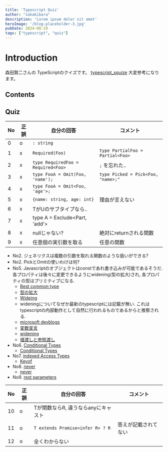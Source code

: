 ```yaml
---
title: 'Typescript Quiz'
author: "sakakibara"
description: 'Lorem ipsum dolor sit amet'
heroImage: '/blog-placeholder-3.jpg'
pubDate: 2024-08-19
tags: ["typescript", "quiz"]
---
```


# Introduction
森田賢二さんの
TypeScriptのクイズです。
[typescript_squize](https://gist.github.com/kenmori/8cea4b82dd12ad31f565721c9c456662)
大変参考になります。
## Contents
## Quiz

| No | 正誤 | 自分の回答                         | コメント                           |
|----|------|------------------------------------|------------------------------------|
| 0  | o    | `: string`                         |                                    |
| 1  | x    | `Required(Foo)`                    | `type PartialFoo = Partial<Foo>`   |
| 2  | x    | `type RequiredFoo = Required<Foo>` | `;` を忘れた..                     |
| 3  | x    | `type FooA = Omit(Foo, 'name');`   | `type Picked = Pick<Foo, "name>;"` |
| 4  | x    | `type FooA = Omit<Foo, 'age'>;`    |                                    |
| 5  | x    | `{name: string, age: int}`         | 理由が言えない                     |
| 6  | x    | TがUのサブタイプなら..             |                                    |
| 7  | x    | type A = Exclude<Part, 'add'>      |                                    |
| 8  | x    | nullじゃない?                      | 絶対にreturnされる関数             |
| 9  | x    | 任意個の実引数を取る               | 任意の関数                         |

- No2. ジェネリクスは複数の引数を取れる関数のような扱いができる?
- No2. PickとOmitの使いわけは何?
- No5. Javascriptのオブジェクトはconstであれ書き込みが可能であるそうだ. 各プロパティは後々に変更できるようにwidening(型の拡大)され, 各プロパティの型はプリミティブになる. 
  - [Best common type](https://www.typescriptlang.org/docs/handbook/type-inference.html#best-common-type)
  - [型の拡大](https://www.typescriptlang.org/docs/handbook/typescript-in-5-minutes-func.html#unit-types)
  - [Wideing](https://github.com/microsoft/TypeScript-New-Handbook/blob/master/reference/Widening-and-Narrowing.md#widening)
  - wideningについてなぜか最新のtypescriptには記載が無い. これはtypescriptの内部動作として自然に行われるものであるからと推察される.
  - [microsoft devblogs](https://devblogs.microsoft.com/search?query=widening&blogs=%2Ftypescript%2F&sortby=)
  - [変数宣言](https://typescriptbook.jp/reference/values-types-variables/let-and-const)
  - [widening](https://qiita.com/yamashin0616/items/f6f2405dba4570638228)
  - [値渡しと参照渡し](https://typescriptbook.jp/reference/functions/pass-by-value)
- No6. [Conditional Types](https://www.typescriptlang.org/docs/handbook/2/conditional-types.html)
  - [Conditional Types](https://typescriptbook.jp/reference/type-reuse/conditional-types)
- No7. [indexed Access Types](https://www.typescriptlang.org/docs/handbook/2/indexed-access-types.html)
  - [Keyof](https://www.typescriptlang.org/docs/handbook/2/keyof-types.html#the-keyof-type-operator)
- No8. [never](https://www.typescriptlang.org/docs/handbook/2/functions.html#never)
  - [never](https://typescriptbook.jp/reference/statements/never#never%E3%81%AE%E7%89%B9%E6%80%A7)
- No9. [rest parameters](https://www.typescriptlang.org/docs/handbook/2/functions.html#rest-parameters-and-arguments)

| No | 正誤 | 自分の回答                          | コメント             |
|----|------|-------------------------------------|----------------------|
| 10 | o    | Tが関数ならR, 違うならanyにキャスト |                      |
| 11 | o    | `T extends Promise<infer R> ? R`    | 答えが記載されてない |
| 12 | o    | 全くわからない                      |                      |
